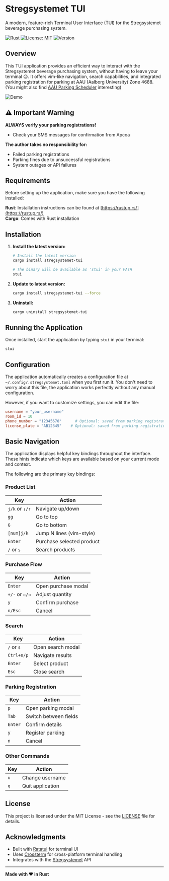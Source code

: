 # Stregsystemet TUI

A modern, feature-rich Terminal User Interface (TUI) for the Stregsystemet beverage purchasing system.

[![Rust](https://img.shields.io/badge/language-Rust-orange.svg)](https://www.rust-lang.org/)
[![License: MIT](https://img.shields.io/badge/License-MIT-yellow.svg)](https://opensource.org/licenses/MIT)
[![Version](https://img.shields.io/badge/version-1.1.0-blue.svg)](https://github.com/Many5900/stregsystemet-tui)

## Overview

This TUI application provides an efficient way to interact with the Stregsystemet beverage purchasing system, without having to leave your terminal 😉. It offers vim-like navigation, search capabilities, and integrated parking registration for parking at AAU (Aalborg University) Zone 4688. (You might also find [AAU Parking Scheduler](https://github.com/Many5900/aau-parking-scheduler) interesting)

![Demo](demo.gif)

## ⚠️ Important Warning

**ALWAYS verify your parking registrations!**
- Check your SMS messages for confirmation from Apcoa

**The author takes no responsibility for:**
- Failed parking registrations
- Parking fines due to unsuccessful registrations
- System outages or API failures

## Requirements

Before setting up the application, make sure you have the following installed:

**Rust**: Installation instructions can be found at [https://rustup.rs/](https://rustup.rs/) <br>
**Cargo**: Comes with Rust installation <br>

## Installation

1. **Install the latest version:**
   ```bash
   # Install the latest version
   cargo install stregsystemet-tui

   # The binary will be available as 'stui' in your PATH
   stui
   ```

2. **Update to latest version:**
   ```bash
   cargo install stregsystemet-tui --force
   ```

3. **Uninstall:**
   ```bash
   cargo uninstall stregsystemet-tui
   ```

## Running the Application

Once installed, start the application by typing `stui` in your terminal:

```bash
stui
```

## Configuration

The application automatically creates a configuration file at `~/.config/.stregsystemet.toml` when you first run it. You don't need to worry about this file, the application works perfectly without any manual configuration.

However, if you want to customize settings, you can edit the file:

```toml
username = "your_username"
room_id = 10
phone_number = "12345678"      # Optional: saved from parking registration
license_plate = "AB12345"    # Optional: saved from parking registration
```

## Basic Navigation

The application displays helpful key bindings throughout the interface. These hints indicate which keys are available based on your current mode and context.

The following are the primary key bindings:

### **Product List**
| Key | Action |
|-----|--------|
| `j/k` or `↓/↑` | Navigate up/down |
| `gg` | Go to top |
| `G` | Go to bottom |
| `[num]j/k` | Jump N lines (vim-style) |
| `Enter` | Purchase selected product |
| `/` or `s` | Search products |

### **Purchase Flow**
| Key | Action |
|-----|--------|
| `Enter` | Open purchase modal |
| `+/-` or `←/→` | Adjust quantity |
| `y` | Confirm purchase |
| `n/Esc` | Cancel |

### **Search**
| Key | Action |
|-----|--------|
| `/` or `s` | Open search modal |
| `Ctrl+n/p` | Navigate results |
| `Enter` | Select product |
| `Esc` | Close search |

### **Parking Registration**
| Key | Action |
|-----|--------|
| `p` | Open parking modal |
| `Tab` | Switch between fields |
| `Enter` | Confirm details |
| `y` | Register parking |
| `n` | Cancel |

### **Other Commands**
| Key | Action |
|-----|--------|
| `u` | Change username |
| `q` | Quit application |

## License

This project is licensed under the MIT License - see the [LICENSE](LICENSE) file for details.

## Acknowledgments

- Built with [Ratatui](https://github.com/ratatui-org/ratatui) for terminal UI
- Uses [Crossterm](https://github.com/crossterm-rs/crossterm) for cross-platform terminal handling
- Integrates with the [Stregsystemet](https://github.com/f-klubben/stregsystemet) API

---

**Made with ❤️ in Rust**
